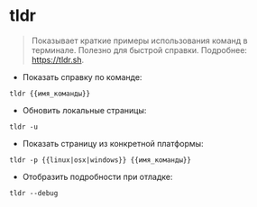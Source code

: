# tldr

> Показывает краткие примеры использования команд в терминале.
> Полезно для быстрой справки. Подробнее: <https://tldr.sh>.

- Показать справку по команде:

`tldr {{имя_команды}}`

- Обновить локальные страницы:

`tldr -u`

- Показать страницу из конкретной платформы:

`tldr -p {{linux|osx|windows}} {{имя_команды}}`

- Отобразить подробности при отладке:

`tldr --debug`
